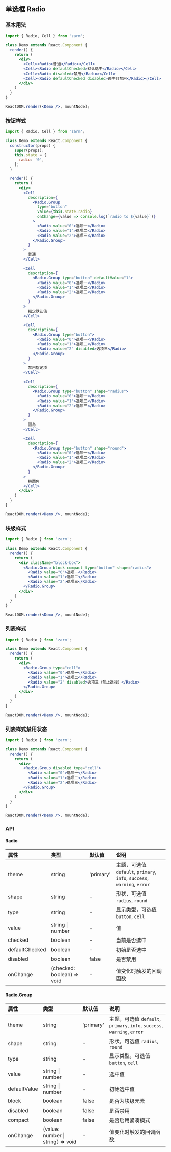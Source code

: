 ## 单选框 Radio



### 基本用法
```jsx
import { Radio, Cell } from 'zarm';

class Demo extends React.Component {
  render() {
    return (
      <div>
        <Cell><Radio>普通</Radio></Cell>
        <Cell><Radio defaultChecked>默认选中</Radio></Cell>
        <Cell><Radio disabled>禁用</Radio></Cell>
        <Cell><Radio defaultChecked disabled>选中且禁用</Radio></Cell>
      </div>
    )
  }
}

ReactDOM.render(<Demo />, mountNode);
```



### 按钮样式
```jsx
import { Radio, Cell } from 'zarm';

class Demo extends React.Component {
  constructor(props) {
    super(props);
    this.state = {
      radio: '0',
    };
  }

  render() {
    return (
      <div>
        <Cell
          description={
            <Radio.Group
              type="button"
              value={this.state.radio}
              onChange={value => console.log(`radio to ${value}`)}
            >
              <Radio value="0">选项一</Radio>
              <Radio value="1">选项二</Radio>
              <Radio value="2">选项三</Radio>
            </Radio.Group>
          }
        >
          普通
        </Cell>

        <Cell
          description={
            <Radio.Group type="button" defaultValue="1">
              <Radio value="0">选项一</Radio>
              <Radio value="1">选项二</Radio>
              <Radio value="2">选项三</Radio>
            </Radio.Group>
          }
        >
          指定默认值
        </Cell>

        <Cell
          description={
            <Radio.Group type="button">
              <Radio value="0">选项一</Radio>
              <Radio value="1">选项二</Radio>
              <Radio value="2" disabled>选项三</Radio>
            </Radio.Group>
          }
        >
          禁用指定项
        </Cell>

        <Cell
          description={
            <Radio.Group type="button" shape="radius">
              <Radio value="0">选项一</Radio>
              <Radio value="1">选项二</Radio>
              <Radio value="2">选项三</Radio>
            </Radio.Group>
          }
        >
          圆角
        </Cell>

        <Cell
          description={
            <Radio.Group type="button" shape="round">
              <Radio value="0">选项一</Radio>
              <Radio value="1">选项二</Radio>
              <Radio value="2">选项三</Radio>
            </Radio.Group>
          }
        >
          椭圆角
        </Cell>
      </div>
    )
  }
}

ReactDOM.render(<Demo />, mountNode);
```



### 块级样式
```jsx
import { Radio } from 'zarm';

class Demo extends React.Component {
  render() {
    return (
      <div className="block-box">
        <Radio.Group block compact type="button" shape="radius">
          <Radio value="0">选项一</Radio>
          <Radio value="1">选项二</Radio>
          <Radio value="2">选项三</Radio>
        </Radio.Group>
      </div>
    )
  }
}

ReactDOM.render(<Demo />, mountNode);
```



### 列表样式
```jsx
import { Radio } from 'zarm';

class Demo extends React.Component {
  render() {
    return (
      <div>
        <Radio.Group type="cell">
          <Radio value="0">选项一</Radio>
          <Radio value="1">选项二</Radio>
          <Radio value="2" disabled>选项三（禁止选择）</Radio>
        </Radio.Group>
      </div>
    )
  }
}

ReactDOM.render(<Demo />, mountNode);
```



### 列表样式禁用状态
```jsx
import { Radio } from 'zarm';

class Demo extends React.Component {
  render() {
    return (
      <div>
        <Radio.Group disabled type="cell">
          <Radio value="0">选项一</Radio>
          <Radio value="1">选项二</Radio>
          <Radio value="2">选项三</Radio>
        </Radio.Group>
      </div>
    )
  }
}

ReactDOM.render(<Demo />, mountNode);
```



### API

#### Radio
| 属性 | 类型 | 默认值 | 说明 |
| :--- | :--- | :--- | :--- |
| theme | string | 'primary' | 主题，可选值 `default`, `primary`, `info`, `success`, `warning`, `error` |
| shape | string | - | 形状，可选值 `radius`, `round` | 
| type | string | - | 显示类型，可选值 `button`, `cell` |
| value | string &#124; number | - | 值 |
| checked | boolean | - | 当前是否选中 |
| defaultChecked | boolean | - | 初始是否选中 |
| disabled | boolean | false | 是否禁用 |
| onChange | (checked: boolean) => void | - | 值变化时触发的回调函数 |

#### Radio.Group
| 属性 | 类型 | 默认值 | 说明 |
| :--- | :--- | :--- | :--- |
| theme | string | 'primary' | 主题，可选值 `default`, `primary`, `info`, `success`, `warning`, `error` |
| shape | string | - | 形状，可选值 `radius`, `round` | 
| type | string | - | 显示类型，可选值 `button`, `cell` |
| value | string &#124; number | - | 选中值 |
| defaultValue | string &#124; number | - | 初始选中值 |
| block | boolean | false | 是否为块级元素 |
| disabled | boolean | false | 是否禁用 |
| compact | boolean | false | 是否启用紧凑模式 |
| onChange | (value: number &#124; string) => void | - | 值变化时触发的回调函数 |
